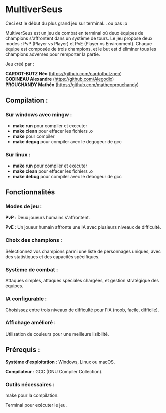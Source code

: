 # MultiverSeus 
Ceci est le début du plus grand jeu sur terminal... ou pas :p

MultiverSeus est un jeu de combat en terminal où deux équipes de champions s'affrontent dans un système de tours. Le jeu propose deux modes : PvP (Player vs Player) et PvE (Player vs Environment). Chaque équipe est composée de trois champions, et le but est d'éliminer tous les champions adverses pour remporter la partie.

Jeu créé par :

**CARDOT-BUTZ Néo**  (https://github.com/cardotbutzneo) <br />
**GODINEAU Alexandre**  (https://github.com/Alegodix) <br />
**PROUCHANDY Mathéo**   (https://github.com/matheoprouchandy) <br />

## Compilation : 

### Sur windows avec mingw : 
- **make run** pour compiler et executer  
- **make clean** pour effacer les fichiers .o  
- **make** pour compiler  
- **make degug** pour compiler avec le degogeur de gcc  

### Sur linux :
- **make run** pour compiler et executer
- **make clean** pour effacer les fichiers .o
- **make debug** pour compiler avec le debogeur de gcc




## Fonctionnalités

### Modes de jeu :
**PvP** : Deux joueurs humains s'affrontent.

**PvE** : Un joueur humain affronte une IA avec plusieurs niveaux de difficulté.

### Choix des champions : 

Sélectionnez vos champions parmi une liste de personnages uniques, avec des statistiques et des capacités spécifiques.

### Système de combat : 

Attaques simples, attaques spéciales chargées, et gestion stratégique des équipes.

### IA configurable : 

Choisissez entre trois niveaux de difficulté pour l'IA (noob, facile, difficile).

### Affichage amélioré :

Utilisation de couleurs pour une meilleure lisibilité.

## Prérequis :

**Système d'exploitation** : Windows, Linux ou macOS.

**Compilateur** : GCC (GNU Compiler Collection).

### Outils nécessaires :

make pour la compilation.

Terminal pour exécuter le jeu.
